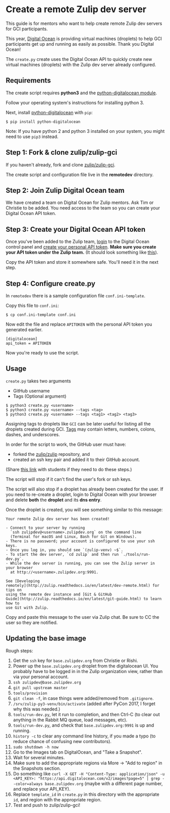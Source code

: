 # Create a remote Zulip dev server

This guide is for mentors who want to help create remote Zulip dev servers
for GCI participants.

This year, [Digital Ocean](https://www.digitalocean.com/) is providing virtual
machines (droplets) to help GCI participants get up and running as easily as
possible. Thank you Digital Ocean!

The `create.py` create uses the Digital Ocean API to quickly create new virtual
machines (droplets) with the Zulip dev server already configured.

## Requirements

The create script requires **python3** and the [python-digitalocean
module][python-digitalocean].

Follow your operating system's instructions for installing python 3.

Next, install [python-digitalocean][python-digitalocean] with `pip`:

```
$ pip install python-digitalocean
```

Note: If you have python 2 and python 3 installed on your system, you might
need to use `pip3` instead.

## Step 1: Fork & clone zulip/zulip-gci

If you haven't already, fork and clone [zulip/zulip-gci][zulip-zulip-gci].

The create script and configuration file live in the **remotedev** directory.

## Step 2: Join Zulip Digital Ocean team

We have created a team on Digital Ocean for Zulip mentors. Ask Tim or Christie
to be added. You need access to the team so you can create your Digital Ocean
API token.

## Step 3: Create your Digital Ocean API token

Once you've been added to the Zulip team,
[login](https://cloud.digitalocean.com/droplets) to the Digital Ocean control
panel and [create your personal API token][do-create-api-token]. **Make sure
you create your API token under the Zulip team.** (It should look something
like [this][image-zulip-team]).

Copy the API token and store it somewhere safe. You'll need it in the next
step.

## Step 4: Configure create.py

In `remotedev` there is a sample configuration file `conf.ini-template`.

Copy this file to `conf.ini`:

```
$ cp conf.ini-template conf.ini
```

Now edit the file and replace `APITOKEN` with the personal API token you
generated earlier.

```
[digitalocean]
api_token = APITOKEN
```

Now you're ready to use the script.

## Usage

`create.py` takes two arguments

* GitHub username
* Tags (Optional argument)

```
$ python3 create.py <username>
$ python3 create.py <username> --tags <tag>
$ python3 create.py <username> --tags <tag1> <tag2> <tag3>
```
Assigning tags to droplets like `GCI` can be later useful for
listing all the droplets created during GCI.
[Tags](https://www.digitalocean.com/community/tutorials/how-to-tag-digitalocean-droplets)
may contain letters, numbers, colons, dashes, and underscores.

In order for the script to work, the GitHub user must have:

- forked the [zulip/zulip][zulip-zulip] repository, and
- created an ssh key pair and added it to their GitHub account.

(Share [this link][how-to-request] with students if they need to do these
steps.)

The script will stop if it can't find the user's fork or ssh keys.

The script will also stop if a droplet has already been created for the user.
If you need to re-create a droplet, login to Digital Ocean with your browser
and delete **both** the **droplet** and its **dns entry**.

Once the droplet is created, you will see something similar to this message:

```
Your remote Zulip dev server has been created!

- Connect to your server by running
  `ssh zulipdev@<username>.zulipdev.org` on the command line
  (Terminal for macOS and Linux, Bash for Git on Windows).
- There is no password; your account is configured to use your ssh keys.
- Once you log in, you should see `(zulip-venv) ~$`.
- To start the dev server, `cd zulip` and then run `./tools/run-dev.py`.
- While the dev server is running, you can see the Zulip server in your browser
  at http://<username>.zulipdev.org:9991.

See [Developing
remotely](http://zulip.readthedocs.io/en/latest/dev-remote.html) for tips on
using the remote dev instance and [Git & GitHub
Guide](http://zulip.readthedocs.io/en/latest/git-guide.html) to learn how to
use Git with Zulip.
```

Copy and paste this message to the user via Zulip chat. Be sure to CC the user
so they are notified.

[do-create-api-token]: https://www.digitalocean.com/community/tutorials/how-to-use-the-digitalocean-api-v2#how-to-generate-a-personal-access-token
[image-zulip-team]: http://cdn.subfictional.com/dropshare/Screen-Shot-2016-11-28-10-53-24-X86JYrrOzu.png
[zulip-zulip-gci]: https://github.com/zulip/zulip-gci
[zulip-zulip]: https://github.com/zulip/zulip
[python-digitalocean]: https://github.com/koalalorenzo/python-digitalocean
[how-to-request]: https://github.com/zulip/zulip-gci/blob/master/request-remote-dev.md

## Updating the base image

Rough steps:

1. Get the `ssh` key for `base.zulipdev.org` from Christie or Rishi.
1. Power up the `base.zulipdev.org` droplet from the digitalocean UI. You
   probably have to be logged in in the Zulip organization view, rather than
   via your personal account.
1. `ssh zulipdev@base.zulipdev.org`
1. `git pull upstream master`
1. `tools/provision`
1. `git clean -f`, in case things were added/removed from `.gitignore`.
1. `/srv/zulip-py3-venv/bin/activate` (added after PyCon 2017, I forget why this was needed.)
1. `tools/run-dev.py`, let it run to completion, and then Ctrl-C (to clear
   out anything in the Rabbit MQ queue, load messages, etc).
1. `tools/run-dev.py`, and check that `base.zulipdev.org:9991` is up and running.
1. `history -c` to clear any command line history, if you made a typo (to
   reduce chance of confusing new contributors).
1. `sudo shutdown -h now`
1. Go to the Images tab on DigitalOcean, and "Take a Snapshot".
1. Wait for several minutes.
1. Make sure to add the appropriate regions via More -> "Add to region" in
   the Snapshots section.
1. Do something like `curl -X GET -H "Content-Type: application/json" -u <API_KEY>: "https://api.digitalocean.com/v2/images?page=5" | grep --color=always base.zulipdev.org`
   (maybe with a different page number, and replace your API_KEY).
1. Replace `template_id` in `create.py` in this directory with the
   appropriate `id`, and region with the appropriate region.
1. Test and push to zulip/zulip-gci!
